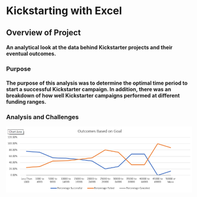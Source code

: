 # Kickstarting with Excel

## Overview of Project
#### An analytical look at the data behind Kickstarter projects and their eventual outcomes.

### Purpose

#### The purpose of this analysis was to determine the optimal time period to start a successful Kickstarter campaign. In addition, there was an breakdown of how well Kickstarter campaigns performed at different funding ranges.    

### Analysis and Challenges
![outcomes](Outcomes_vs_Goals.PNG)
